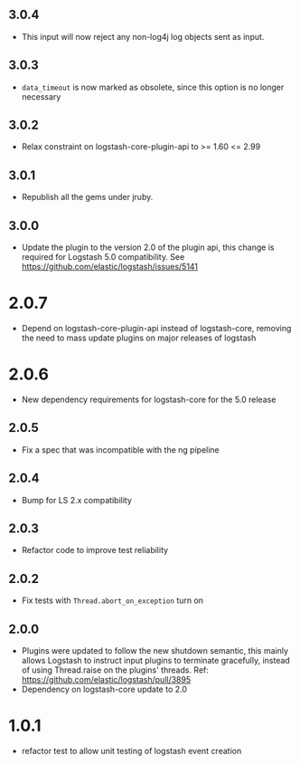 ## 3.0.4
  - This input will now reject any non-log4j log objects sent as input.

## 3.0.3
  - `data_timeout` is now marked as obsolete, since this option is no longer necessary

## 3.0.2
  - Relax constraint on logstash-core-plugin-api to >= 1.60 <= 2.99

## 3.0.1
  - Republish all the gems under jruby.

## 3.0.0
  - Update the plugin to the version 2.0 of the plugin api, this change is required for Logstash 5.0 compatibility. See https://github.com/elastic/logstash/issues/5141

# 2.0.7
  - Depend on logstash-core-plugin-api instead of logstash-core, removing the need to mass update plugins on major releases of logstash

# 2.0.6
  - New dependency requirements for logstash-core for the 5.0 release

## 2.0.5
 - Fix a spec that was incompatible with the ng pipeline

## 2.0.4
 - Bump for LS 2.x compatibility

## 2.0.3
 - Refactor code to improve test reliability

## 2.0.2
 - Fix tests with `Thread.abort_on_exception` turn on

## 2.0.0
 - Plugins were updated to follow the new shutdown semantic, this mainly allows Logstash to instruct input plugins to terminate gracefully, 
   instead of using Thread.raise on the plugins' threads. Ref: https://github.com/elastic/logstash/pull/3895
 - Dependency on logstash-core update to 2.0

# 1.0.1
  - refactor test to allow unit testing of logstash event creation
